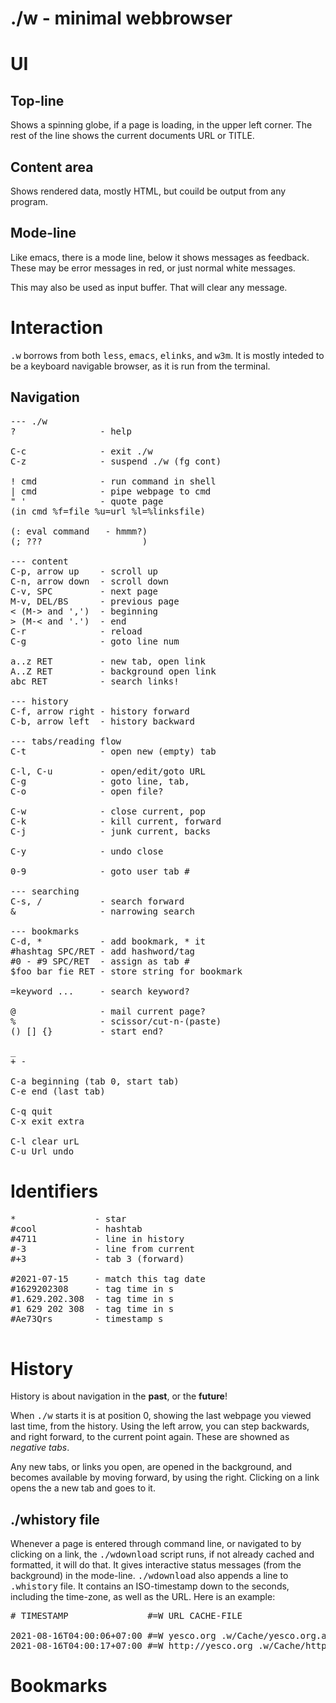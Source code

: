 # ./w - minimal webbrowser

# UI

## Top-line

Shows a spinning globe, if a page is loading, in the upper left corner. The rest of the line shows the current documents URL or TITLE.

## Content area

Shows rendered data, mostly HTML, but couild be output from any program.

## Mode-line

Like emacs, there is a mode line, below it shows messages as feedback. These may be error messages in red, or just normal white messages.

This may also be used as input buffer. That will clear any message.

# Interaction

<tt>.w</tt> borrows from both <tt>less</tt>, <tt>emacs</tt>, <tt>elinks</tt>, and <tt>w3m</tt>. It is mostly inteded to be a keyboard navigable browser, as it is run from the terminal.

## Navigation

<pre>
--- ./w
?                - help

C-c              - exit ./w
C-z              - suspend ./w (fg cont)

! cmd            - run command in shell
| cmd            - pipe webpage to cmd
" '              - quote page
(in cmd %f=file %u=url %l=%linksfile)

(: eval command   - hmmm?)
(; ???                   )

--- content
C-p, arrow up    - scroll up
C-n, arrow down  - scroll down
C-v, SPC         - next page
M-v, DEL/BS      - previous page
< (M-> and ',')  - beginning
> (M-< and '.')  - end
C-r              - reload
C-g              - goto line num

a..z RET         - new tab, open link
A..Z RET         - background open link
abc RET          - search links!

--- history
C-f, arrow right - history forward
C-b, arrow left  - history backward

--- tabs/reading flow
C-t              - open new (empty) tab

C-l, C-u         - open/edit/goto URL
C-g              - goto line, tab, 
C-o              - open file?

C-w              - close current, pop
C-k              - kill current, forward
C-j              - junk current, backs

C-y              - undo close

0-9              - goto user tab #

--- searching
C-s, /           - search forward
&                - narrowing search

--- bookmarks
C-d, *           - add bookmark, * it
#hashtag SPC/RET - add hashword/tag
#0 - #9 SPC/RET  - assign as tab #
$foo bar fie RET - store string for bookmark

=keyword ...     - search keyword?

@                - mail current page?
%                - scissor/cut-n-(paste)
() [] {}         - start end?

_
+ -

C-a beginning (tab 0, start tab)
C-e end (last tab)

C-q quit
C-x exit extra

C-l clear urL
C-u Url undo
</pre>

# Identifiers

<pre>
*               - star
#cool           - hashtab
#4711           - line in history
#-3             - line from current
#+3             - tab 3 (forward)

#2021-07-15     - match this tag date
#1629202308     - tag time in s
#1.629.202.308  - tag time in s
#1 629 202 308  - tag time in s
#Ae73Qrs        - timestamp s

</pre>

# History

History is about navigation in the <b>past</b>, or the <b>future</b>!

When <tt>./w</tt> starts it is at position 0, showing the last webpage you viewed last time, from the history. Using the <key>left</key> arrow, you can step backwards, and <key>right</key> forward, to the current point again. These are showned as <em>negative tabs</em>.

Any new tabs, or links you open, are opened in the background, and becomes available by moving forward, by using the <key>right</key>. Clicking on a link opens the a new tab and goes to it.

## ./whistory file

Whenever a page is entered through command line, or navigated to by clicking on a link, the <tt>./wdownload</tt> script runs, if not already cached and formatted, it will do that. It gives interactive status messages (from the background) in the mode-line. <tt>./wdownload</tt> also appends a line to <tt>.whistory</tt> file. It contains an ISO-timestamp down to the seconds, including the time-zone, as well as the URL. Here is an example:

<pre>
# TIMESTAMP               #=W URL CACHE-FILE

2021-08-16T04:00:06+07:00 #=W yesco.org .w/Cache/yesco.org.ansi
2021-08-16T04:00:17+07:00 #=W http://yesco.org .w/Cache/http:%2f%2fyesco.org.ansi
</pre>

# Bookmarks

